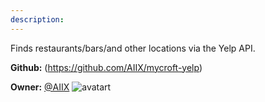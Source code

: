 ```yaml
---
description: 
---
```

Finds restaurants/bars/and other locations via the Yelp API.

**Github:** (https://github.com/AIIX/mycroft-yelp)

**Owner:** [@AIIX](https://github.com/AIIX) ![avatart](https://avatars3.githubusercontent.com/u/19663666?v=4)

